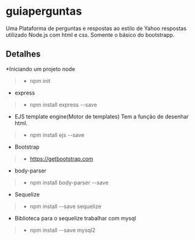 # guiaperguntas
Uma Plataforma de perguntas e respostas ao estilo de Yahoo respostas
utilizado Node.js com html e css.
Somente o básico do bootstrapp.

## Detalhes
*Iniciando um projeto node
> * npm init

* express
> * npm install express --save

* EJS template engine(Motor de templates) Tem a função de desenhar html.
> * npm install ejs --save

* Bootstrap
> * https://getbootstrap.com

* body-parser
> * npm install body-parser --save

* Sequelize
> * npm install --save sequelize

* Biblioteca para o sequelize trabalhar com mysql
> * npm install --save mysql2
